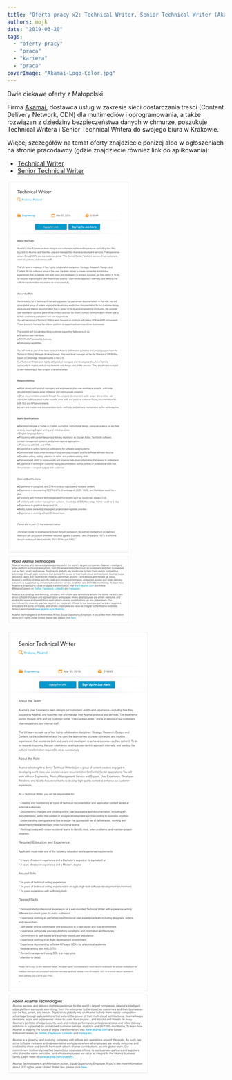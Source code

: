 ```yaml
---
title: "Oferta pracy x2: Technical Writer, Senior Technical Writer (Akamai)"
authors: mojk
date: "2019-03-20"
tags:
  - "oferty-pracy"
  - "praca"
  - "kariera"
  - "praca"
coverImage: "Akamai-Logo-Color.jpg"
---
```


Dwie ciekawe oferty z Małopolski.

Firma [Akamai](https://www.akamai.com/pl/pl/), dostawca usług w zakresie sieci
dostarczania treści (Content Delivery Network, CDN)
dla multimediów i oprogramowania, a także rozwiązań z dziedziny bezpieczeństwa
danych w chmurze, poszukuje Technical Writera i Senior Technical Writera do
swojego biura w Krakowie.

Więcej szczegółów na temat oferty znajdziecie poniżej albo w ogłoszeniach na
stronie pracodawcy (gdzie znajdziecie również link do aplikowania):

- [Technical Writer](https://akamaijobs.referrals.selectminds.com/jobs/technical-writer-10637)
- [Senior Technical Writer](https://akamaijobs.referrals.selectminds.com/jobs/senior-technical-writer-10620)

[![](images/tech_writer_akamai-1.png)](http://techwriter.pl/wp-content/uploads/2019/03/tech_writer_akamai-1.png)

[![](images/senior_tech_writer_akamai-1.png)](http://techwriter.pl/wp-content/uploads/2019/03/senior_tech_writer_akamai-1.png)
